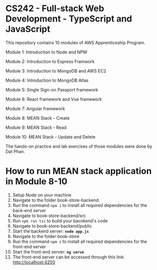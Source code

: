 # CS242 - Full-stack Web Development - TypeScript and JavaScript
This repository contains 10 modules of AWS Apprenticeship Program.

Module 1: Introduction to Node and NPM

Module 2: Introduction to Express Framwork

Module 3: Introduction to MongoDB and AWS EC2

Module 4: Introduction to MongoDB Atlas

Module 5: Single Sign-on Passport framework

Module 6: React framework and Vue framework

Module 7: Angular framework

Module 8: MEAN Stack - Create

Module 9: MEAN Stack - Read

Module 10: MEAN Stack - Update and Delete


The hands-on practice and lab exercises of those modules were done by Dat Phan.

# How to run MEAN stack application in Module 8-10
1) Setup Node on your machine
2) Navigate to the folder book-store-backend
3) Run the command `npm i` to install all required dependencies for the back-end server
4) Navigate to book-store-backend/src
5) Run `npm run tsc` to build your bacnkend's code
6) Navigate to book-store-backend/public
7) Start the backend server:
**`node app.js`**
8) Navigate to the folder book-store
9) Run the command `npm i` to install all required dependencies for the front-end server
10) Start the front-end server:
**`ng serve`**
11) The front-end server can be accessed through this link:
[http://localhost:4200](http://localhost:4200)
